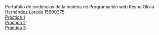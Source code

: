 <html>
  <head>
  </head>
  <body>
    Portafolio de evidencias de la materia de Programación web Reyna Olivia Hernández Loredo 15690375
    <br>
    <a href="Practica1.html">Práctica 1 </a> <br>
    <a href="Practica2.html">Práctica 2 </a> <br>
    <a href="Practica3.html">Práctica 3 </a> <br>
  </body>
  </html>
